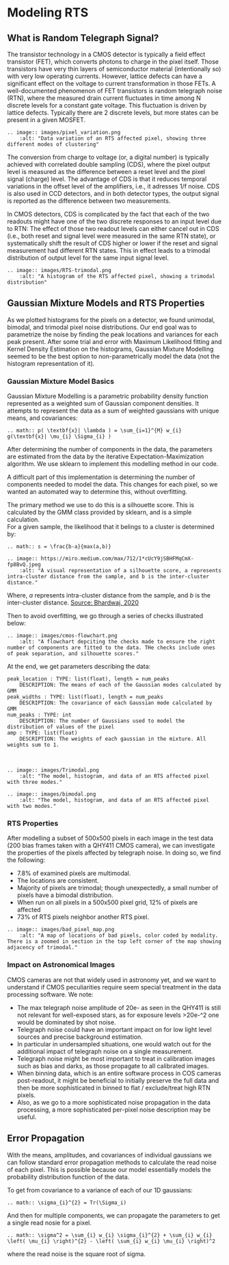 # Modeling RTS

## What is Random Telegraph Signal?

The transistor technology in a CMOS detector is typically a field effect transistor (FET), which converts photons to charge in the pixel itself. 
Those transistors have very thin layers of semiconductor material (intentionally so) with very low operating currents. 
However, lattice defects can have a significant effect on the voltage to current transformation in those FETs. 
A well-documented phenomenon of FET transistors is random telegraph noise (RTN), where the measured drain current fluctuates in time among N discrete levels for a constant gate voltage. 
This fluctuation is driven by lattice defects. Typically there are 2 discrete levels, but more states can be present in a given MOSFET.

```{eval-rst}
.. image:: images/pixel_variation.png
    :alt: "Data variation of an RTS affected pixel, showing three different modes of clustering"
```

The conversion from charge to voltage (or, a digital number) is typically achieved with correlated double sampling (CDS), 
where the pixel output level is measured as the difference between a reset level and the pixel signal (charge) level. 
The advantage of CDS is that it reduces temporal variations in the offset level of the amplifiers, i.e., it adresses 1/f noise. 
CDS is also used in CCD detectors, and in both detector types, the output signal is reported as the difference between two measurements.  

In CMOS detectors, CDS is complicated by the fact that each of the two readouts might have one of the two discrete responses to an input level due to RTN: 
The effect of those two readout levels can either cancel out in CDS (i.e., both reset and signal level were measured in the same RTN state), 
or systematically shift the result of CDS higher or lower if the reset and signal measurement had different RTN states. 
This in effect leads to a trimodal distribution of output level for the same input signal level. 


```{eval-rst}
.. image:: images/RTS-trimodal.png
    :alt: "A histogram of the RTS affected pixel, showing a trimodal distribution"
```

## Gaussian Mixture Models and RTS Properties

As we plotted histograms for the pixels on a detector, we found unimodal, bimodal, and trimodal pixel noise distributions. Our end goal was to parametrize the noise by finding the peak locations and variances for each peak present.
After some trial and error with Maximum Likelihood fitting and Kernel Density Estimation on the histograms, Gaussian Mixture Modelling seemed to be the best option to non-parametrically model the data (not the histogram representation of it).

### Gaussian Mixture Model Basics

Gaussian Mixture Modelling is a parametric probability density function represented as a weighted sum of Gaussian component densities. It attempts to represent the data as a sum of weighted gaussians with unique means, and covariances:

```{eval-rst}
.. math:: p( \textbf{x}| \lambda ) = \sum_{i=1}^{M} w_{i} g(\textbf{x}| \mu_{i} \Sigma_{i} )
```

After determining the number of components in the data, the parameters are estimated from the data by the iterative Expectation-Maximization algorithm.
We use sklearn to implement this modelling method in our code.

A difficult part of this implementation is determining the number of components needed to model the data. This changes for each pixel, so we wanted an automated way to determine this,
without overfitting.

The primary method we use to do this is a silhouette score. This is calculated by the GMM class provided by sklearn, and is a simple calculation.
<br>
For a given sample, the likelihood that it belings to a cluster is determined by:

```{eval-rst}
.. math:: s = \frac{b-a}{max(a,b)}
```
```{eval-rst}
.. image:: https://miro.medium.com/max/712/1*cUcY9jSBHFMqCmX-fp8BvQ.jpeg
    :alt: "A visual representation of a silhouette score, a represents intra-cluster distance from the sample, and b is the inter-cluster distance."
```
Where, *a* represents intra-cluster distance from the sample, and *b* is the inter-cluster distance. [Source: Bhardwaj, 2020](https://towardsdatascience.com/silhouette-coefficient-validating-clustering-techniques-e976bb81d10c)

Then to avoid overfitting, we go through a series of checks illustrated below:

```{eval-rst}
.. image:: images/cmos-flowchart.png
    :alt: "A flowchart depciting the checks made to ensure the right number of components are fitted to the data. THe checks include ones of peak separation, and silhouette scores."
```

At the end, we get parameters describing the data:

```
peak_location : TYPE: list(float), length = num_peaks
    DESCRIPTION: The means of each of the Gaussian modes calculated by GMM
peak_widths : TYPE: list(float), length = num_peaks
    DESCRIPTION: The covariance of each Gaussian mode calculated by GMM
num_peaks : TYPE: int
    DESCRIPTION: The number of Gaussians used to model the distribution of values of the pixel
amp : TYPE: list(float)
    DESCRIPTION: The weights of each gaussian in the mixture. All weights sum to 1.
```
<br>

```{eval-rst}
.. image:: images/Trimodal.png
    :alt: "The model, histogram, and data of an RTS affected pixel with three modes."
```

```{eval-rst}
.. image:: images/bimodal.png
    :alt: "The model, histogram, and data of an RTS affected pixel with two modes."
```

### RTS Properties
After modelling a subset of 500x500 pixels in each image in the test data (200 bias frames taken with a QHY411 CMOS camera), we can investigate the properties of the pixels affected by telegraph noise.
In doing so, we find the following:

- 7.8% of examined pixels are multimodal.
- The locations are consistent.
- Majority of pixels are trimodal; though unexpectedly, a small number of pixels have a bimodal distribution.
- When run on all pixels in a 500x500 pixel grid, 12% of pixels are affected
- 73% of RTS pixels neighbor another RTS pixel.

```{eval-rst}
.. image:: images/bad_pixel_map.png
    :alt: "A map of locations of bad pixels, color coded by modality. There is a zoomed in section in the top left corner of the map showing adjacency of trimodal."
```

### Impact on Astronomical Images
CMOS cameras are not that widely used in astronomy yet, and we want to understand if CMOS peculiarities require seem special treatment in the data processing software. We note:

- The max telegraph noise amplitude of 20e- as seen in the QHY411 is still not relevant for well-exposed stars, as for exposure levels >20e-^2 one would be dominated by shot noise. 
- Telegraph noise could have an important impact on for low light level sources and precise background estimation. 
- In particular in undersampled situations, one would watch out for the additional impact of telegraph noise on a single measurement. 
- Telegraph noise might be most important to treat in calibration images such as bias and darks, as those propagate to all calibrated images. 
- When binning data, which is an entire software process in COS cameras post-readout, it might be beneficial to initially preserve the full data and then be more sophisticated in binned to flat / exclude/treat high RTN pixels. 
- Also, as we go to a more sophisticated noise propagation in the data processing, a more sophisticated per-pixel noise description may be useful.


## Error Propagation
With the means, amplitudes, and covariances of individual gaussians we can follow standard error propagation methods to calculate the read noise of each pixel. This is possible because our model essentially models the probability distribution function of the data.

To get from covariance to a variance of each of our 1D gaussians:
```{eval-rst}
.. math:: \sigma_{i}^{2} = Tr(\Sigma_i)
```
And then for multiple components, we can propagate the parameters to get a single read nosie for a pixel.
```{eval-rst}
.. math:: \sigma^2 = \sum_{i} w_{i} \sigma_{i}^{2} + \sum_{i} w_{i} \left( \mu_{i} \right)^{2} - \left( \sum_{i} w_{i} \mu_{i} \right)^2
```
where the read noise is the square root of sigma.
